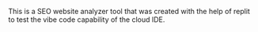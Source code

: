 This is a SEO website analyzer tool that was created with the help of replit to test the vibe code capability of the cloud IDE.

